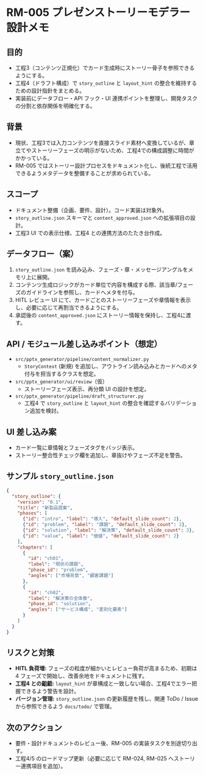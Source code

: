# RM-005 プレゼンストーリーモデラー設計メモ

## 目的
- 工程3（コンテンツ正規化）でカード生成時にストーリー骨子を参照できるようにする。
- 工程4（ドラフト構成）で `story_outline` と `layout_hint` の整合を維持するための設計指針をまとめる。
- 実装前にデータフロー・API フック・UI 連携ポイントを整理し、開発タスクの分割と依存関係を明確化する。

## 背景
- 現状、工程3では入力コンテンツを直接スライド素材へ変換しているが、章立てやストーリーフェーズの明示がないため、工程4での構成調整に時間がかかっている。
- RM-005 ではストーリー設計プロセスをドキュメント化し、後続工程で活用できるようメタデータを整備することが求められている。

## スコープ
- ドキュメント整備（企画、要件、設計）。コード実装は対象外。
- `story_outline.json` スキーマと `content_approved.json` への拡張項目の設計。
- 工程3 UI での表示仕様、工程4 との連携方法のたたき台作成。

## データフロー（案）
1. `story_outline.json` を読み込み、フェーズ・章・メッセージアングルをメモリ上に展開。
2. コンテンツ生成ロジックがカード単位で内容を構成する際、該当章/フェーズのガイドラインを参照し、カードへメタを付与。
3. HITL レビュー UI にて、カードごとのストーリーフェーズや章情報を表示し、必要に応じて再割当できるようにする。
4. 承認後の `content_approved.json` にストーリー情報を保持し、工程4に渡す。

## API / モジュール差し込みポイント（想定）
- `src/pptx_generator/pipeline/content_normalizer.py`
  - `StoryContext` (新規) を追加し、アウトライン読み込みとカードへのメタ付与を担当するクラスを想定。
- `src/pptx_generator/ui/review`（仮）
  - ストーリーフェーズ表示、再分類 UI の設計を想定。
- `src/pptx_generator/pipeline/draft_structurer.py`
  - 工程4 で `story_outline` と `layout_hint` の整合を確認するバリデーション追加を検討。

## UI 差し込み案
- カード一覧に章情報とフェーズタグをバッジ表示。
- ストーリー整合性チェック欄を追加し、章抜けやフェーズ不足を警告。

## サンプル `story_outline.json`
```json
{
  "story_outline": {
    "version": "0.1",
    "title": "新製品提案",
    "phases": [
      {"id": "intro", "label": "導入", "default_slide_count": 2},
      {"id": "problem", "label": "課題", "default_slide_count": 2},
      {"id": "solution", "label": "解決策", "default_slide_count": 3},
      {"id": "value", "label": "価値", "default_slide_count": 2}
    ],
    "chapters": [
      {
        "id": "ch01",
        "label": "現状の課題",
        "phase_id": "problem",
        "angles": ["市場背景", "顧客課題"]
      },
      {
        "id": "ch02",
        "label": "解決策の全体像",
        "phase_id": "solution",
        "angles": ["サービス構成", "差別化要素"]
      }
    ]
  }
}
```

## リスクと対策
- **HITL 負荷増:** フェーズの粒度が細かいとレビュー負荷が高まるため、初期は 4 フェーズで開始し、改善余地をドキュメントに残す。
- **工程4 との齟齬:** `layout_hint` が章構成と一致しない場合、工程4でエラー把握できるよう警告を設計。
- **バージョン管理:** `story_outline.json` の更新履歴を残し、関連 ToDo / Issue から参照できるよう `docs/todo/` で管理。

## 次のアクション
- 要件・設計ドキュメントのレビュー後、RM-005 の実装タスクを別途切り出す。
- 工程4/5 のロードマップ更新（必要に応じて RM-024, RM-025 へストーリー連携項目を追加）。
